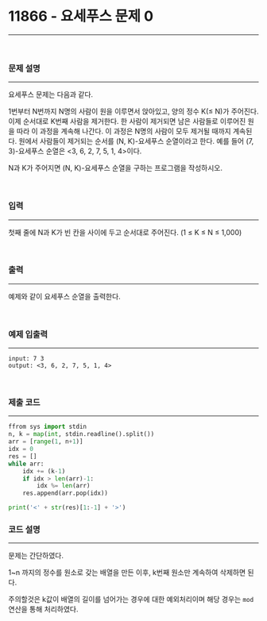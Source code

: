 # 11866 - 요세푸스 문제 0
---

<br>

### 문제 설명
---

요세푸스 문제는 다음과 같다.

1번부터 N번까지 N명의 사람이 원을 이루면서 앉아있고, 양의 정수 K(≤ N)가 주어진다. 이제 순서대로 K번째 사람을 제거한다. 한 사람이 제거되면 남은 사람들로 이루어진 원을 따라 이 과정을 계속해 나간다. 이 과정은 N명의 사람이 모두 제거될 때까지 계속된다. 원에서 사람들이 제거되는 순서를 (N, K)-요세푸스 순열이라고 한다. 예를 들어 (7, 3)-요세푸스 순열은 <3, 6, 2, 7, 5, 1, 4>이다.

N과 K가 주어지면 (N, K)-요세푸스 순열을 구하는 프로그램을 작성하시오.

<br>

### 입력
---
첫째 줄에 N과 K가 빈 칸을 사이에 두고 순서대로 주어진다. (1 ≤ K ≤ N ≤ 1,000)

<br>

### 출력
---
예제와 같이 요세푸스 순열을 출력한다.

<br>

### 예제 입출력
---
`input: 7 3` <br>
`output: <3, 6, 2, 7, 5, 1, 4>`

<br>

### 제출 코드
---
```python
ffrom sys import stdin
n, k = map(int, stdin.readline().split())
arr = [range(1, n+1)]
idx = 0
res = []
while arr:
    idx += (k-1)
    if idx > len(arr)-1:
        idx %= len(arr)
    res.append(arr.pop(idx))

print('<' + str(res)[1:-1] + '>')

```

### 코드 설명
---

문제는 간단하였다.

1~n 까지의 정수를 원소로 갖는 배열을 만든 이후, k번째 원소만 계속하여 삭제하면 된다.

주의할것은 k값이 배열의 길이를 넘어가는 경우에 대한 예외처리이며 해당 경우는 `mod` 연산을 통해 처리하였다.

